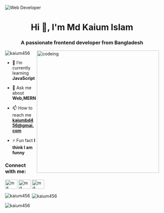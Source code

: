 ![Web Developer](https://media.giphy.com/media/qgQUggAC3Pfv687qPC/giphy.gif)
<h1 align="center">Hi 👋, I'm Md Kaium Islam</h1>
<h3 align="center">A passionate frontend developer from Bangladesh</h3>
<img align="right"  width="400" src="https://cdn.dribbble.com/users/1162077/screenshots/3848914/programmer.gif" alt="codeing">

<p align="left"> <img src="https://komarev.com/ghpvc/?username=kaium456&label=Profile%20views&color=0e75b6&style=flat" alt="kaium456" /> </p>



- 🌱 I’m currently learning **JavaScript**

- 💬 Ask me about **Web,MERN**

- 📫 How to reach me **kaiumbd456@gmai.com**

- ⚡ Fun fact **I think I am funny**

<h3 align="left">Connect with me:</h3>
<p align="left">
<a href="https://twitter.com/MdKaium30872551" target="blank"><img align="center" src="https://raw.githubusercontent.com/rahuldkjain/github-profile-readme-generator/master/src/images/icons/Social/twitter.svg" alt="md kaium islam" height="30" width="40" /></a>
<a href="https://www.linkedin.com/in/coderkaium/" target="blank"><img align="center" src="https://raw.githubusercontent.com/rahuldkjain/github-profile-readme-generator/master/src/images/icons/Social/linked-in-alt.svg" alt="md kaium" height="30" width="40" /></a>
<a href="https://www.facebook.com/profile.php?id=100009233359977" target="blank"><img align="center" src="https://raw.githubusercontent.com/rahuldkjain/github-profile-readme-generator/master/src/images/icons/Social/facebook.svg" alt="md kaium" height="30" width="40" /></a>
</p>

<p><img align="left" src="https://github-readme-stats.vercel.app/api/top-langs?username=kaium456&show_icons=true&locale=en&layout=compact" alt="kaium456" /></p>

<p>&nbsp;<img align="center" src="https://github-readme-stats.vercel.app/api?username=kaium456&show_icons=true&locale=en" alt="kaium456" /></p>

<p><img align="center" src="https://github-readme-streak-stats.herokuapp.com/?user=kaium456&" alt="kaium456" /></p>

